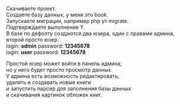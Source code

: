 Скачиваете проект. <br>
Создаете базу данных, у меня это book. <br>
Запускаете миграции, например php yii migrate. <br>
Подтверждаете выполнение Y.<br>
В базе по дефолту создаются два юзера, один с правами админа,<br>
второй просто юзер.<br>
login: <b>admin</b>  password: <b>12345678</b> <br>
login: <b>user</b>   password: <b>12345678</b> <br>

Простой юзер может войти в панель админа,<br>
но у него будет просто просмотр данных.<br>
У админа есть возможность редактировать,<br>
удалять и создавать новые книги<br>
и запустить парсер для заполнения базы данных<br>
и скачивания картинок обложек книг.



